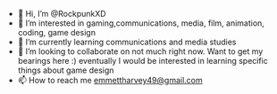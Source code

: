 - 👋 Hi, I’m @RockpunkXD
- 👀 I’m interested in gaming,communications, media, film, animation, coding, game design
- 🌱 I’m currently learning communications and media studies
- 💞️ I’m looking to collaborate on not much right now. Want to get my bearings here :) eventually I would be interested in learning specific things about game design
- 📫 How to reach me emmettharvey49@gmail.com

<!---
RockpunkXD/RockpunkXD is a ✨ special ✨ repository because its `README.md` (this file) appears on your GitHub profile.
You can click the Preview link to take a look at your changes.
--->
